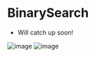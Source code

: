 # BinarySearch
- Will catch up soon!

![image](https://github.com/ebenezer0311/BinarySearch/assets/108586141/22ee72cd-562f-4159-a94a-ff7221da47f9)
![image](https://github.com/ebenezer0311/BinarySearch/assets/108586141/afb06072-4bc0-42c9-99d6-0a831706f984)
